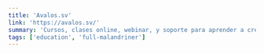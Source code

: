 ```yaml
---
title: 'Avalos.sv'
link: 'https://avalos.sv/'
summary: 'Cursos, clases online, webinar, y soporte para aprender a crear y gestionar tus WordPress en tu propio Hosting VPS'
tags: ['education', 'full-malandriner']
---
```

